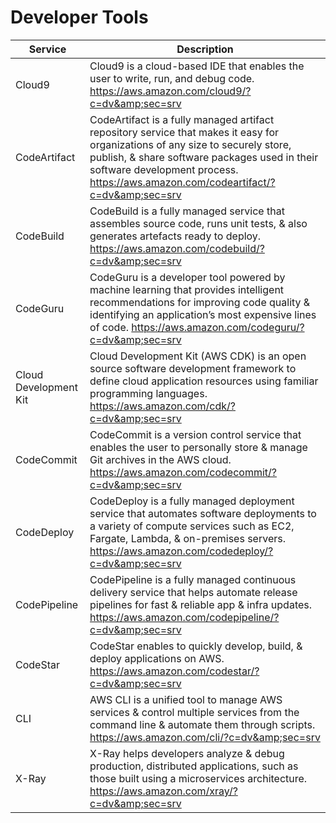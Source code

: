 
# Developer Tools
| Service        | Description                                                    |
|----------------|----------------------------------------------------------------|
| Cloud9 | Cloud9 is a cloud-based IDE that enables the user to write, run, and debug code. https://aws.amazon.com/cloud9/?c=dv&amp;sec=srv |
| CodeArtifact | CodeArtifact is a fully managed artifact repository service that makes it easy for organizations of any size to securely store, publish, & share software packages used in their software development process. https://aws.amazon.com/codeartifact/?c=dv&amp;sec=srv |
| CodeBuild | CodeBuild is a fully managed service that assembles source code, runs unit tests, & also generates artefacts ready to deploy. https://aws.amazon.com/codebuild/?c=dv&amp;sec=srv |
| CodeGuru | CodeGuru is a developer tool powered by machine learning that provides intelligent recommendations for improving code quality & identifying an application’s most expensive lines of code. https://aws.amazon.com/codeguru/?c=dv&amp;sec=srv |
| Cloud Development Kit | Cloud Development Kit (AWS CDK) is an open source software development framework to define cloud application resources using familiar programming languages. https://aws.amazon.com/cdk/?c=dv&amp;sec=srv |
| CodeCommit | CodeCommit is a version control service that enables the user to personally store & manage Git archives in the AWS cloud. https://aws.amazon.com/codecommit/?c=dv&amp;sec=srv |
| CodeDeploy | CodeDeploy is a fully managed deployment service that automates software deployments to a variety of compute services such as EC2, Fargate, Lambda, & on-premises servers. https://aws.amazon.com/codedeploy/?c=dv&amp;sec=srv |
| CodePipeline | CodePipeline is a fully managed continuous delivery service that helps automate release pipelines for fast & reliable app & infra updates. https://aws.amazon.com/codepipeline/?c=dv&amp;sec=srv |
| CodeStar | CodeStar enables to quickly develop, build, & deploy applications on AWS. https://aws.amazon.com/codestar/?c=dv&amp;sec=srv |
| CLI | AWS CLI is a unified tool to manage AWS services & control multiple services from the command line & automate them through scripts. https://aws.amazon.com/cli/?c=dv&amp;sec=srv |
 X-Ray | X-Ray helps developers analyze & debug production, distributed applications, such as those built using a microservices architecture. https://aws.amazon.com/xray/?c=dv&amp;sec=srv |
